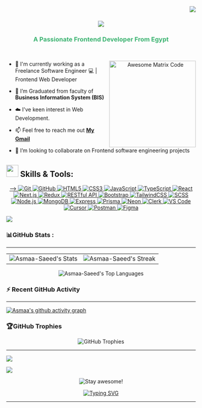 

<!--horizontal divider(gradiant)-->
<!--<img src="https://user-images.githubusercontent.com/73097560/115834477-dbab4500-a447-11eb-908a-139a6edaec5c.gif">-->

<img align="right" src="https://visitor-badge.laobi.icu/badge?page_id=salesp07.salesp07" />

<h1 align="center">
    <img src="https://readme-typing-svg.herokuapp.com/?font=Righteous&size=35&center=true&vCenter=true&width=500&height=70&duration=4000&lines=Hi+There!+👋;+I'm+Asmaa+Saeed!;" />
</h1>

<!--horizontal divider(gradiant)-->
<!--<img src="https://user-images.githubusercontent.com/73097560/115834477-dbab4500-a447-11eb-908a-139a6edaec5c.gif">-->

<h3 align="center" style="color:MediumSeaGreen;" font="bold">A Passionate Frontend Developer From Egypt</h3>

<br/>

<p align='center'>
<!-- <img  align = "right" width="260" src="https://media.giphy.com/media/TEnXkcsHrP4YedChhA/giphy.gif" width="200" height="200" frameBorder="0" class="giphy-embed" allowFullScreen></img></p> -->
<img  align = "right" width="230" src = 'https://github.com/MarikIshtar007/MarikIshtar007/blob/master/images/matrix.gif' alt = 'Awesome Matrix Code' align='right'/>

<!--h1 without bottom border-->


<div align="left">
        
<!--Intro start-->
- 🔭  I'm currently working as a Freelance Software Engineer 💻 | Frontend Web Developer 

- 🌱 I’m Graduated from faculty of **Business Information System (BIS)**

- ☁️ I've keen interest in Web Development.

- 📫 Feel free to reach me out
  <a href="https://mail.google.com/mail/?view=cm&fs=1&to=asmaasaeed.dev@gmail.com" target="_blank" rel="noopener">
    <b>My Gmail</b>
  </a>
  
- 👯 I’m looking to collaborate on Frontend software engineering projects

<!--Intro end-->

<!--h1 without bottom border-->
<h2> <img src = "https://media2.giphy.com/media/QssGEmpkyEOhBCb7e1/giphy.gif?cid=ecf05e47a0n3gi1bfqntqmob8g9aid1oyj2wr3ds3mg700bl&rid=giphy.gif" width = 32px> Skills & Tools: </h2>
<a href="https://www.java.com" target="_blank"> 
<!--tech stack icons-->
<div align="center">
<!-- <p align='center'>
<img src="https://media.giphy.com/media/TEnXkcsHrP4YedChhA/giphy.gif" width="200" height="200" frameBorder="0" class="giphy-embed" allowFullScreen></img></p>

   <!-- Git --> -->
  <a href="https://git-scm.com/" target="_blank" rel="noopener">
    <img alt="Git" src="https://img.shields.io/badge/Git-F05032?style=for-the-badge&logo=git&logoColor=white">
  </a>

  <!-- GitHub -->
  <a href="https://github.com/" target="_blank" rel="noopener">
    <img alt="GitHub" src="https://img.shields.io/badge/GitHub-181717?style=for-the-badge&logo=github&logoColor=white">
  </a>

  <!-- HTML -->
  <a href="https://developer.mozilla.org/docs/Web/HTML" target="_blank" rel="noopener">
    <img alt="HTML5" src="https://img.shields.io/badge/HTML5-E34F26?style=for-the-badge&logo=html5&logoColor=white">
  </a>

  <!-- CSS -->
  <a href="https://developer.mozilla.org/docs/Web/CSS" target="_blank" rel="noopener">
    <img alt="CSS3" src="https://img.shields.io/badge/CSS3-1572B6?style=for-the-badge&logo=css3&logoColor=white">
  </a>

  <!-- JavaScript -->
  <a href="https://developer.mozilla.org/docs/Web/JavaScript" target="_blank" rel="noopener">
    <img alt="JavaScript" src="https://img.shields.io/badge/JavaScript-F7DF1E?style=for-the-badge&logo=javascript&logoColor=000000">
  </a>

  <!-- TypeScript -->
  <a href="https://www.typescriptlang.org/" target="_blank" rel="noopener">
    <img alt="TypeScript" src="https://img.shields.io/badge/TypeScript-3178C6?style=for-the-badge&logo=typescript&logoColor=white">
  </a>

  <!-- React -->
  <a href="https://react.dev/" target="_blank" rel="noopener">
    <img alt="React" src="https://img.shields.io/badge/React-61DAFB?style=for-the-badge&logo=react&logoColor=000000">
  </a>

 <!-- Next.js -->
  <a href="https://nextjs.org/" target="_blank" rel="noopener">
    <img alt="Next.js" src="https://img.shields.io/badge/Next.js-000000?style=for-the-badge&logo=nextdotjs&logoColor=white">
  </a>
  
   <!-- Redux -->
  <a href="https://redux.js.org/" target="_blank" rel="noopener">
    <img alt="Redux" src="https://img.shields.io/badge/Redux-764ABC?style=for-the-badge&logo=redux&logoColor=white">
  </a>

  <!-- RESTful API -->
  <a href="https://restfulapi.net/" target="_blank" rel="noopener">
    <img alt="RESTful API" src="https://img.shields.io/badge/RESTful_API-02569B?style=for-the-badge&logo=api&logoColor=white">
  </a>

  <!-- Bootstrap -->
  <a href="https://getbootstrap.com/" target="_blank" rel="noopener">
    <img alt="Bootstrap" src="https://img.shields.io/badge/Bootstrap-7952B3?style=for-the-badge&logo=bootstrap&logoColor=white">
  </a>

  <!-- Tailwind CSS -->
  <a href="https://tailwindcss.com/" target="_blank" rel="noopener">
    <img alt="TailwindCSS" src="https://img.shields.io/badge/Tailwind_CSS-06B6D4?style=for-the-badge&logo=tailwindcss&logoColor=white">
  </a>

  <!-- SCSS / Sass -->
  <a href="https://sass-lang.com/" target="_blank" rel="noopener">
    <img alt="SCSS" src="https://img.shields.io/badge/SCSS-CC6699?style=for-the-badge&logo=sass&logoColor=white">
  </a>

  <!-- Node.js -->
  <a href="https://nodejs.org/" target="_blank" rel="noopener">
    <img alt="Node.js" src="https://img.shields.io/badge/Node.js-339933?style=for-the-badge&logo=nodedotjs&logoColor=white">
  </a>

  <!-- MongoDB -->
  <a href="https://www.mongodb.com/" target="_blank" rel="noopener">
    <img alt="MongoDB" src="https://img.shields.io/badge/MongoDB-47A248?style=for-the-badge&logo=mongodb&logoColor=white">
  </a>

  <!-- Express -->
  <a href="https://expressjs.com/" target="_blank" rel="noopener">
    <img alt="Express" src="https://img.shields.io/badge/Express-000000?style=for-the-badge&logo=express&logoColor=white">
  </a>
  
  <!-- Prisma -->
<a href="https://www.prisma.io/" target="_blank" rel="noopener">
  <img alt="Prisma" src="https://img.shields.io/badge/Prisma-2D3748?style=for-the-badge&logo=prisma&logoColor=white">
</a>

<!-- Neon -->
<a href="https://neon.tech/" target="_blank" rel="noopener">
  <img alt="Neon" src="https://img.shields.io/badge/Neon-0085FF?style=for-the-badge&logo=neon&logoColor=white">
</a>

<!-- Clerk -->
<a href="https://clerk.com/" target="_blank" rel="noopener">
  <img alt="Clerk" src="https://img.shields.io/badge/Clerk-5A67D8?style=for-the-badge&logo=clerk&logoColor=white">
</a>

<a href="https://code.visualstudio.com/" target="_blank" rel="noopener">
  <img alt="VS Code" src="https://img.shields.io/badge/VS_Code-007ACC?style=for-the-badge&logo=visualstudiocode&logoColor=white">
</a>

<!-- Cursor -->
<a href="https://cursor.sh/" target="_blank" rel="noopener">
  <img alt="Cursor" src="https://img.shields.io/badge/Cursor-000000?style=for-the-badge&logo=cursor&logoColor=white">
</a>

<!-- Postman -->
<a href="https://www.postman.com/" target="_blank" rel="noopener">
  <img alt="Postman" src="https://img.shields.io/badge/Postman-FF6C37?style=for-the-badge&logo=postman&logoColor=white">
</a>


<a href="https://www.figma.com/" target="_blank" rel="noopener">
  <img alt="Figma" src="https://img.shields.io/badge/Figma-F24E1E?style=for-the-badge&logo=figma&logoColor=white">
</a>

</div>

<!-- Connect with me Section -->
<!--<h2> Connect with me <img src="https://media2.giphy.com/media/j2pOGeGYKe2xCCKwfi/giphy.gif?cid=ecf05e47k0ok8h4c9z1jht5w2zokuzgf8qg5utqih7vwhz6y&rid=giphy.gif" width="32px"></h2>

<p align="center">
  <a href="mailto:asmaasaeed.dev@gmail.com" target="_blank">
    <img src="https://img.shields.io/badge/Gmail-D14836?style=for-the-badge&logo=gmail&logoColor=white" />
  </a>
  <a href="https://www.linkedin.com/in/asmaa-saeed-%E2%9C%AA-20a5a8274/" target="_blank">
    <img src="https://img.shields.io/badge/LinkedIn-0077B5?style=for-the-badge&logo=linkedin&logoColor=white" />
-->
      
<!--   </a>
   <a href="https://your-portfolio-link.com" target="_blank">
    <img src="https://img.shields.io/badge/Portfolio-8A2BE2?style=for-the-badge&logo=vercel&logoColor=white" />
  </a> -->
 
</p>



<!--horizontal divider(gradiant)-->
<img src="https://user-images.githubusercontent.com/73097560/115834477-dbab4500-a447-11eb-908a-139a6edaec5c.gif">

<h3>📊GitHub Stats :</h3>

----
<p align="center">
  <table>
    <tr>
      <td>
        <img src="https://github-readme-stats.vercel.app/api?username=Asmaa-Saeed&theme=radical&show_icons=true&hide_border=true&count_private=true" alt="Asmaa-Saeed's Stats" />
      </td>
      <td>
        <img src="https://github-readme-streak-stats.herokuapp.com/?user=Asmaa-Saeed&theme=radical&hide_border=true" alt="Asmaa-Saeed's Streak" />
      </td>
    </tr>
  </table>
</p>

<p align="center">
  <img src="https://github-readme-stats.vercel.app/api/top-langs/?username=Asmaa-Saeed&theme=radical&show_icons=true&hide_border=false&layout=compact" alt="Asmaa-Saeed's Top Languages" />
</p>
<h3>⚡ Recent GitHub Activity</h3>

----

[![Asmaa's github activity graph](https://github-readme-activity-graph.vercel.app/graph?username=Asmaa-Saeed&bg_color=141321&color=ff6e96&line=f6c32c&point=38bdae&area=true&hide_border=true)](https://github.com/ashutosh00710/github-readme-activity-graph)


<h3>🏆GitHub Trophies</h3> 
<p align="center">
  <img src="https://github-trophies.vercel.app/?username=Asmaa-Saeed&theme=radical&no-frame=false&no-bg=false&margin-w=4" alt="GitHub Trophies" />
</p>


---
[![](https://visitcount.itsvg.in/api?id=Asmaa-Saeed&icon=0&color=0)](https://visitcount.itsvg.in)

<!--horizontal divider(gradiant)-->
<img src="https://user-images.githubusercontent.com/73097560/115834477-dbab4500-a447-11eb-908a-139a6edaec5c.gif">


    
<p align="center">
  <img
    src="https://capsule-render.vercel.app/api?type=transparent&text=%E2%9A%A1%EF%B8%8FStay%20awesome!%E2%9A%A1%EF%B8%8F&fontSize=60&fontColor=FF6E96"
    alt="Stay awesome!"
  />
</p>

<p align="center">
  <a href="https://github.com/Asmaa-Saeed">
    <img src="https://readme-typing-svg.herokuapp.com/?font=Fira+Code&size=30&pause=200&color=FF6E96,FF6E96&width=600&lines=Thanks+for+Visiting!!&center=true&repeat=true" alt="Typing SVG" />
  </a>
</p>


 <!--<td><img src="https://media.giphy.com/media/TEnXkcsHrP4YedChhA/giphy.gif" width="200" height="200" alt="Awesome Gif" /></td> 
</div>
<img src="https://user-images.githubusercontent.com/74038190/212284158-e840e285-664b-44d7-b79b-e264b5e54825.gif" width="1200">


<img src="https://user-images.githubusercontent.com/74038190/212284158-e840e285-664b-44d7-b79b-e264b5e54825.gif" width="1200">
-->









<!--horizontal divider(gradiant)
<img src="https://user-images.githubusercontent.com/73097560/115834477-dbab4500-a447-11eb-908a-139a6edaec5c.gif">-->

----------------------------------------------------------------------

